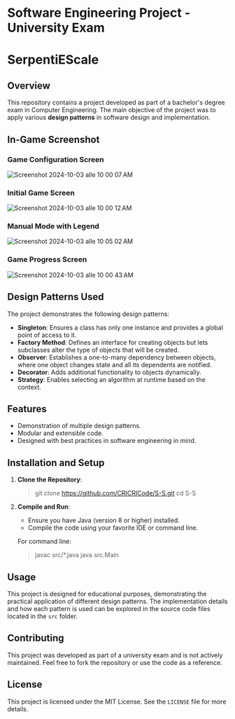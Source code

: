 # Software Engineering Project - University Exam
# SerpentiEScale

## Overview

This repository contains a project developed as part of a bachelor's degree exam in Computer Engineering. The main objective of the project was to apply various **design patterns** in software design and implementation.

## In-Game Screenshot
### Game Configuration Screen
![Screenshot 2024-10-03 alle 10 00 07 AM](https://github.com/user-attachments/assets/3c9ec017-ad46-4e8c-ad4a-a070ac1e15e5)
### Initial Game Screen
![Screenshot 2024-10-03 alle 10 00 12 AM](https://github.com/user-attachments/assets/70ed34f5-58ae-4dc4-b7ea-b6cfc8b4f0ca)
### Manual Mode with Legend
![Screenshot 2024-10-03 alle 10 05 02 AM](https://github.com/user-attachments/assets/cd628d79-2879-4d38-80de-a55620fd32eb)
### Game Progress Screen
![Screenshot 2024-10-03 alle 10 00 43 AM](https://github.com/user-attachments/assets/ad8fb5d5-65f7-4d4e-b7d4-a1dc3486fded)


## Design Patterns Used

The project demonstrates the following design patterns:

- **Singleton**: Ensures a class has only one instance and provides a global point of access to it.
- **Factory Method**: Defines an interface for creating objects but lets subclasses alter the type of objects that will be created.
- **Observer**: Establishes a one-to-many dependency between objects, where one object changes state and all its dependents are notified.
- **Decorator**: Adds additional functionality to objects dynamically.
- **Strategy**: Enables selecting an algorithm at runtime based on the context.

## Features

- Demonstration of multiple design patterns.
- Modular and extensible code.
- Designed with best practices in software engineering in mind.

## Installation and Setup

1. **Clone the Repository**:
   > git clone https://github.com/CRICRICode/S-S.git cd S-S

2. **Compile and Run**:
   - Ensure you have Java (version 8 or higher) installed.
   - Compile the code using your favorite IDE or command line.

   For command line:
   > javac src/*.java java src.Main

## Usage

This project is designed for educational purposes, demonstrating the practical application of different design patterns. The implementation details and how each pattern is used can be explored in the source code files located in the `src` folder.

## Contributing

This project was developed as part of a university exam and is not actively maintained. Feel free to fork the repository or use the code as a reference.

## License

This project is licensed under the MIT License. See the `LICENSE` file for more details.

   
